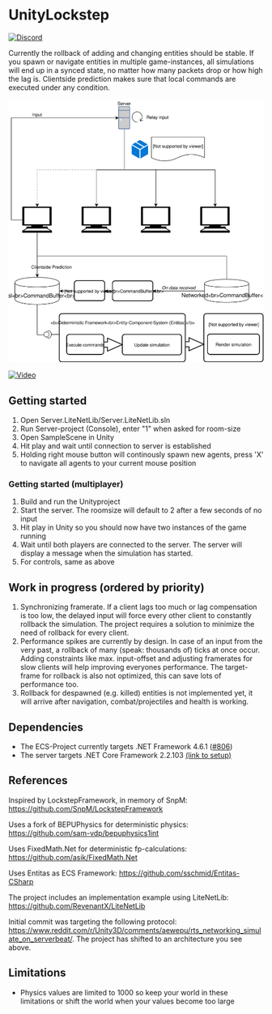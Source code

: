 # UnityLockstep

[![Discord](https://img.shields.io/discord/413156098993029120.svg)](https://discord.gg/F9hJhcX) 


Currently the rollback of adding and changing entities should be stable. If you spawn or navigate entities in multiple game-instances, all simulations will end up in a synced state, no matter how many packets drop or how high the lag is. Clientside prediction makes sure that local commands are executed under any condition.

![Overview](/Docs/Overview.svg "Overview")

[![Video](http://img.youtube.com/vi/fDrSTzMjxbQ/0.jpg)](https://youtu.be/fDrSTzMjxbQ "UnityLockstep")

## Getting started

1. Open Server.LiteNetLib/Server.LiteNetLib.sln
2. Run Server-project (Console), enter "1" when asked for room-size
3. Open SampleScene in Unity
4. Hit play and wait until connection to server is established
5. Holding right mouse button will continously spawn new agents, press 'X' to navigate all agents to your current mouse position
   
### Getting started (multiplayer)
1. Build and run the Unityproject
2. Start the server. The roomsize will default to 2 after a few seconds of no input
3. Hit play in Unity so you should now have two instances of the game running
4. Wait until both players are connected to the server. The server will display a message when the simulation has started.
5. For controls, same as above

## Work in progress (ordered by priority)
1. Synchronizing framerate. If a client lags too much or lag compensation is too low, the delayed input will force every other client to constantly rollback the simulation. The project requires a solution to minimize the need of rollback for every client.
1. Performance spikes are currently by design. In case of an input from the very past, a rollback of many (speak: thousands of) ticks at once occur. Adding constraints like max. input-offset and adjusting framerates for slow clients will help improving everyones performance. The target-frame for rollback is also not optimized, this can save lots of performance too.
1. Rollback for despawned (e.g. killed) entities is not implemented yet, it will arrive after navigation, combat/projectiles and health is working.

## Dependencies

- The ECS-Project currently targets .NET Framework 4.6.1 ([#806](https://github.com/sschmid/Entitas-CSharp/issues/806#issuecomment-429578569))
- The server targets .NET Core Framework 2.2.103 [(link to setup)](https://dotnet.microsoft.com/download/thank-you/dotnet-sdk-2.2.103-windows-x64-installer)

## References

Inspired by LockstepFramework, in memory of SnpM:
<https://github.com/SnpM/LockstepFramework>

Uses a fork of BEPUPhysics for deterministic physics:
<https://github.com/sam-vdp/bepuphysics1int>

Uses FixedMath.Net for deterministic fp-calculations:
<https://github.com/asik/FixedMath.Net>

Uses Entitas as ECS Framework:
<https://github.com/sschmid/Entitas-CSharp>

The project includes an implementation example using LiteNetLib:
<https://github.com/RevenantX/LiteNetLib>

Initial commit was targeting the following protocol: https://www.reddit.com/r/Unity3D/comments/aewepu/rts_networking_simulate_on_serverbeat/.  The project has shifted to an architecture you see above.

## Limitations

- Physics values are limited to 1000 so keep your world in these limitations or shift the world when your values become too large
